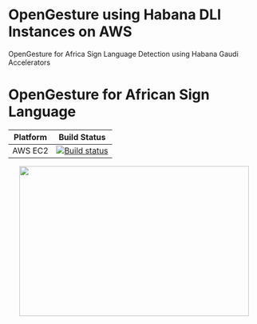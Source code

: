 # OpenGesture using Habana DLI Instances on AWS
OpenGesture for Africa Sign Language Detection using Habana Gaudi Accelerators
# OpenGesture for African Sign Language 
Platform | Build Status |
-------- | ------------ |
AWS EC2 | [![Build status](https://ci.appveyor.com/api/projects/status/swutsp1bjcc56q64/branch/master?svg=true)](https://github.com/AfricaMachineIntelligence/opengesture)

<p align="center">
  <img width="460" height="300" src="https://github.com/TebogoNakampe/XRDrive-Sim/blob/master/Code/hand.gif">
</p>
